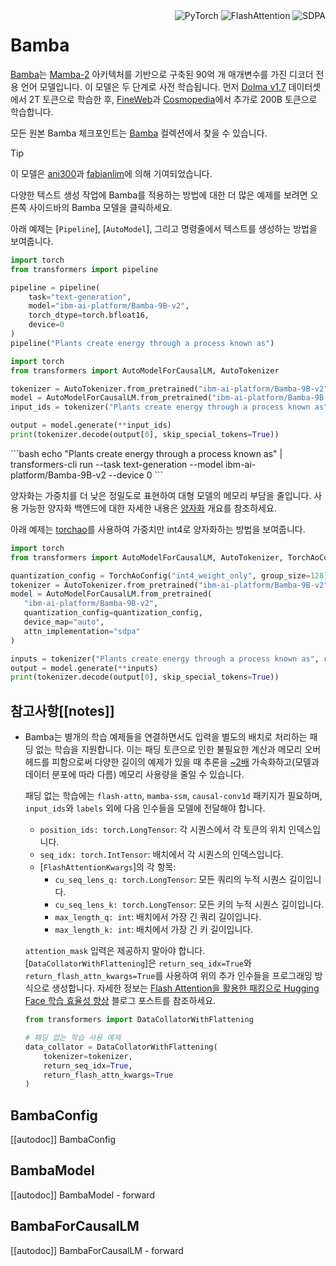 <!--Copyright 2024 The HuggingFace Team. All rights reserved.

Licensed under the Apache License, Version 2.0 (the "License"); you may not use this file except in compliance with
the License. You may obtain a copy of the License at

http://www.apache.org/licenses/LICENSE-2.0

Unless required by applicable law or agreed to in writing, software distributed under the License is distributed on
an "AS IS" BASIS, WITHOUT WARRANTIES OR CONDITIONS OF ANY KIND, either express or implied. See the License for the
specific language governing permissions and limitations under the License.

⚠️ Note that this file is in Markdown but contain specific syntax for our doc-builder (similar to MDX) that may not be
rendered properly in your Markdown viewer.

-->

<div style="float: right;">
    <div class="flex flex-wrap space-x-1">
        <img alt="PyTorch" src="https://img.shields.io/badge/PyTorch-DE3412?style=flat&logo=pytorch&logoColor=white">
        <img alt="FlashAttention" src="https://img.shields.io/badge/%E2%9A%A1%EF%B8%8E%20FlashAttention-eae0c8?style=flat">
        <img alt="SDPA" src="https://img.shields.io/badge/SDPA-DE3412?style=flat&logo=pytorch&logoColor=white">
    </div>
</div>

# Bamba

[Bamba](https://huggingface.co/blog/bamba)는 [Mamba-2](./mamba2) 아키텍처를 기반으로 구축된 90억 개 매개변수를 가진 디코더 전용 언어 모델입니다. 이 모델은 두 단계로 사전 학습됩니다. 먼저 [Dolma v1.7](https://huggingface.co/datasets/allenai/dolma) 데이터셋에서 2T 토큰으로 학습한 후, [FineWeb](https://huggingface.co/datasets/HuggingFaceFW/fineweb)과 [Cosmopedia](https://huggingface.co/datasets/HuggingFaceTB/cosmopedia)에서 추가로 200B 토큰으로 학습합니다.

모든 원본 Bamba 체크포인트는 [Bamba](https://huggingface.co/collections/ibm-ai-platform/bamba-674f1388b9bbc98b413c7bab) 컬렉션에서 찾을 수 있습니다.

> [!TIP]
> 이 모델은 [ani300](https://github.com/ani300)과 [fabianlim](https://github.com/fabianlim)에 의해 기여되었습니다.
>
> 다양한 텍스트 생성 작업에 Bamba를 적용하는 방법에 대한 더 많은 예제를 보려면 오른쪽 사이드바의 Bamba 모델을 클릭하세요.

아래 예제는 [`Pipeline`], [`AutoModel`], 그리고 명령줄에서 텍스트를 생성하는 방법을 보여줍니다.

<hfoptions id="usage">
<hfoption id="Pipeline">

```python
import torch
from transformers import pipeline

pipeline = pipeline(
    task="text-generation",
    model="ibm-ai-platform/Bamba-9B-v2",
    torch_dtype=torch.bfloat16,
    device=0
)
pipeline("Plants create energy through a process known as")
```

</hfoption>

<hfoption id="AutoModel">

```python
import torch
from transformers import AutoModelForCausalLM, AutoTokenizer

tokenizer = AutoTokenizer.from_pretrained("ibm-ai-platform/Bamba-9B-v2")
model = AutoModelForCausalLM.from_pretrained("ibm-ai-platform/Bamba-9B-v2", torch_dtype=torch.bfloat16, device_map="auto", attn_implementation="sdpa")
input_ids = tokenizer("Plants create energy through a process known as", return_tensors="pt").to("cuda")

output = model.generate(**input_ids)
print(tokenizer.decode(output[0], skip_special_tokens=True))
```

</hfoption>

<hfoption id="transformers CLI">
```bash
echo "Plants create energy through a process known as" | transformers-cli run --task text-generation --model ibm-ai-platform/Bamba-9B-v2 --device 0
```
</hfoption>
</hfoptions>

양자화는 가중치를 더 낮은 정밀도로 표현하여 대형 모델의 메모리 부담을 줄입니다. 사용 가능한 양자화 백엔드에 대한 자세한 내용은 [양자화](../quantization/overview) 개요를 참조하세요.

아래 예제는 [torchao](../quantization/torchao)를 사용하여 가중치만 int4로 양자화하는 방법을 보여줍니다.

```python
import torch
from transformers import AutoModelForCausalLM, AutoTokenizer, TorchAoConfig

quantization_config = TorchAoConfig("int4_weight_only", group_size=128)
tokenizer = AutoTokenizer.from_pretrained("ibm-ai-platform/Bamba-9B-v2")
model = AutoModelForCausalLM.from_pretrained(
   "ibm-ai-platform/Bamba-9B-v2",
   quantization_config=quantization_config,
   device_map="auto",
   attn_implementation="sdpa"
)

inputs = tokenizer("Plants create energy through a process known as", return_tensors="pt").to("cuda")
output = model.generate(**inputs)
print(tokenizer.decode(output[0], skip_special_tokens=True))
```

## 참고사항[[notes]]

- Bamba는 별개의 학습 예제들을 연결하면서도 입력을 별도의 배치로 처리하는 패딩 없는 학습을 지원합니다. 이는 패딩 토큰으로 인한 불필요한 계산과 메모리 오버헤드를 피함으로써 다양한 길이의 예제가 있을 때 추론을 [~2배](https://github.com/huggingface/transformers/pull/35861#issue-2807873129) 가속화하고(모델과 데이터 분포에 따라 다름) 메모리 사용량을 줄일 수 있습니다.

  패딩 없는 학습에는 `flash-attn`, `mamba-ssm`, `causal-conv1d` 패키지가 필요하며, `input_ids`와 `labels` 외에 다음 인수들을 모델에 전달해야 합니다.

  - `position_ids: torch.LongTensor`: 각 시퀀스에서 각 토큰의 위치 인덱스입니다.
  - `seq_idx: torch.IntTensor`: 배치에서 각 시퀀스의 인덱스입니다.
  - [`FlashAttentionKwargs`]의 각 항목:
    - `cu_seq_lens_q: torch.LongTensor`: 모든 쿼리의 누적 시퀀스 길이입니다.
    - `cu_seq_lens_k: torch.LongTensor`: 모든 키의 누적 시퀀스 길이입니다.
    - `max_length_q: int`: 배치에서 가장 긴 쿼리 길이입니다.
    - `max_length_k: int`: 배치에서 가장 긴 키 길이입니다.

  `attention_mask` 입력은 제공하지 말아야 합니다. [`DataCollatorWithFlattening`]은 `return_seq_idx=True`와 `return_flash_attn_kwargs=True`를 사용하여 위의 추가 인수들을 프로그래밍 방식으로 생성합니다. 자세한 정보는 [Flash Attention을 활용한 패킹으로 Hugging Face 학습 효율성 향상](https://huggingface.co/blog/packing-with-FA2) 블로그 포스트를 참조하세요.

  ```python
  from transformers import DataCollatorWithFlattening

  # 패딩 없는 학습 사용 예제
  data_collator = DataCollatorWithFlattening(
      tokenizer=tokenizer,
      return_seq_idx=True,
      return_flash_attn_kwargs=True
  )
  ```

## BambaConfig

[[autodoc]] BambaConfig

## BambaModel

[[autodoc]] BambaModel
    - forward

## BambaForCausalLM

[[autodoc]] BambaForCausalLM
    - forward